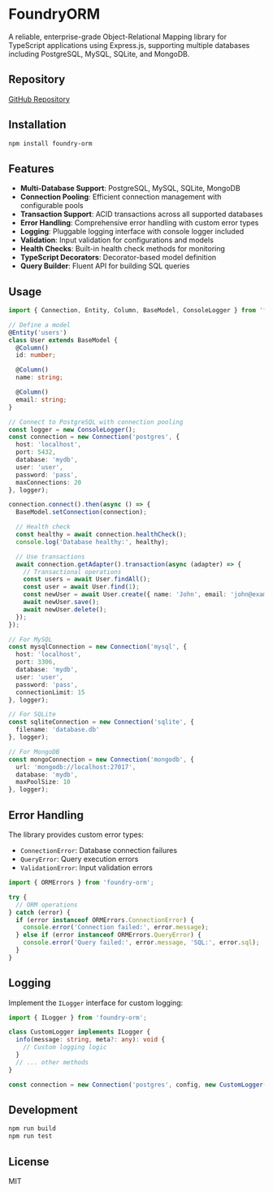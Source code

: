 # FoundryORM

A reliable, enterprise-grade Object-Relational Mapping library for TypeScript applications using Express.js, supporting multiple databases including PostgreSQL, MySQL, SQLite, and MongoDB.

## Repository

[GitHub Repository](https://github.com/sitharaj88/foundry-orm)

## Installation

```bash
npm install foundry-orm
```

## Features

- **Multi-Database Support**: PostgreSQL, MySQL, SQLite, MongoDB
- **Connection Pooling**: Efficient connection management with configurable pools
- **Transaction Support**: ACID transactions across all supported databases
- **Error Handling**: Comprehensive error handling with custom error types
- **Logging**: Pluggable logging interface with console logger included
- **Validation**: Input validation for configurations and models
- **Health Checks**: Built-in health check methods for monitoring
- **TypeScript Decorators**: Decorator-based model definition
- **Query Builder**: Fluent API for building SQL queries

## Usage

```typescript
import { Connection, Entity, Column, BaseModel, ConsoleLogger } from 'foundry-orm';

// Define a model
@Entity('users')
class User extends BaseModel {
  @Column()
  id: number;

  @Column()
  name: string;

  @Column()
  email: string;
}

// Connect to PostgreSQL with connection pooling
const logger = new ConsoleLogger();
const connection = new Connection('postgres', {
  host: 'localhost',
  port: 5432,
  database: 'mydb',
  user: 'user',
  password: 'pass',
  maxConnections: 20
}, logger);

connection.connect().then(async () => {
  BaseModel.setConnection(connection);

  // Health check
  const healthy = await connection.healthCheck();
  console.log('Database healthy:', healthy);

  // Use transactions
  await connection.getAdapter().transaction(async (adapter) => {
    // Transactional operations
    const users = await User.findAll();
    const user = await User.find(1);
    const newUser = await User.create({ name: 'John', email: 'john@example.com' });
    await newUser.save();
    await newUser.delete();
  });
});

// For MySQL
const mysqlConnection = new Connection('mysql', {
  host: 'localhost',
  port: 3306,
  database: 'mydb',
  user: 'user',
  password: 'pass',
  connectionLimit: 15
}, logger);

// For SQLite
const sqliteConnection = new Connection('sqlite', {
  filename: 'database.db'
}, logger);

// For MongoDB
const mongoConnection = new Connection('mongodb', {
  url: 'mongodb://localhost:27017',
  database: 'mydb',
  maxPoolSize: 10
}, logger);
```

## Error Handling

The library provides custom error types:

- `ConnectionError`: Database connection failures
- `QueryError`: Query execution errors
- `ValidationError`: Input validation errors

```typescript
import { ORMErrors } from 'foundry-orm';

try {
  // ORM operations
} catch (error) {
  if (error instanceof ORMErrors.ConnectionError) {
    console.error('Connection failed:', error.message);
  } else if (error instanceof ORMErrors.QueryError) {
    console.error('Query failed:', error.message, 'SQL:', error.sql);
  }
}
```

## Logging

Implement the `ILogger` interface for custom logging:

```typescript
import { ILogger } from 'foundry-orm';

class CustomLogger implements ILogger {
  info(message: string, meta?: any): void {
    // Custom logging logic
  }
  // ... other methods
}

const connection = new Connection('postgres', config, new CustomLogger());
```

## Development

```bash
npm run build
npm run test
```

## License

MIT